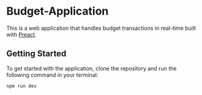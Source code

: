 # Budget-Application
This is a web application that handles budget transactions in real-time built with [Preact](https://preactjs.com/).

## Getting Started
To get started with the application, clone the repository and run the following command in your terminal:

```
npm run dev
```
